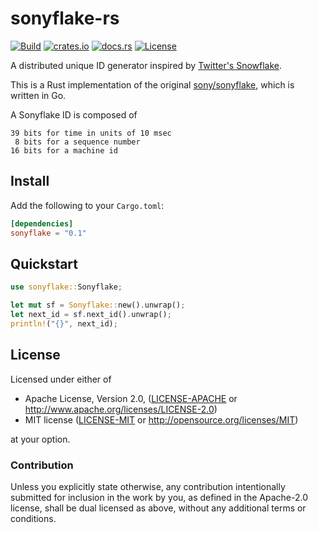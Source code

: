 # sonyflake-rs

[![Build](https://github.com/bahlo/sonyflake-rs/workflows/Build/badge.svg)](https://github.com/bahlo/sonyflake-rs/actions?query=workflow%3ABuild)
[![crates.io](https://img.shields.io/crates/v/sonyflake.svg)](https://crates.io/crates/sonyflake)
[![docs.rs](https://docs.rs/sonyflake/badge.svg)](https://docs.rs/sonyflake/)
[![License](https://img.shields.io/crates/l/sonyflake)](LICENSE-APACHE)

A distributed unique ID generator inspired by [Twitter's Snowflake](https://blog.twitter.com/2010/announcing-snowflake).

This is a Rust implementation of the original [sony/sonyflake](https://github.com/sony/sonyflake), which is written in Go.

A Sonyflake ID is composed of

```
39 bits for time in units of 10 msec
 8 bits for a sequence number
16 bits for a machine id
```

## Install

Add the following to your `Cargo.toml`:
```toml
[dependencies]
sonyflake = "0.1"
```

## Quickstart

```rust
use sonyflake::Sonyflake;

let mut sf = Sonyflake::new().unwrap();
let next_id = sf.next_id().unwrap();
println!("{}", next_id);
```

## License

Licensed under either of

 * Apache License, Version 2.0, ([LICENSE-APACHE](LICENSE-APACHE) or http://www.apache.org/licenses/LICENSE-2.0)
 * MIT license ([LICENSE-MIT](LICENSE-MIT) or http://opensource.org/licenses/MIT)

at your option.

### Contribution

Unless you explicitly state otherwise, any contribution intentionally submitted
for inclusion in the work by you, as defined in the Apache-2.0 license, shall be dual licensed as above, without any
additional terms or conditions.
